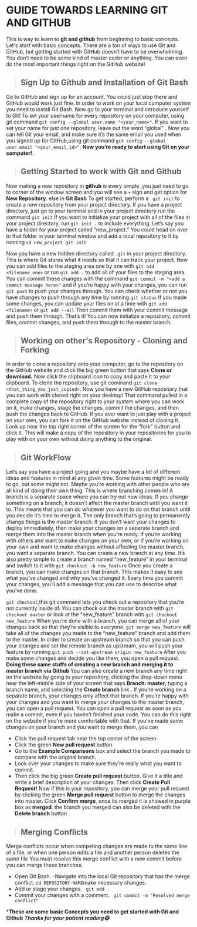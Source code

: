 # GUIDE TOWARDS LEARNING GIT AND GITHUB

This is way to learn to **git and github** from beginning to basic concepts.
Let's start with basic concepts.
There are a ton of ways to use Git and GitHub, but getting started with GitHub doesn’t have to be overwhelming.
You don’t need to be some kind of master coder or anything.
You can even do the most important things right on the GitHub website!

>## Sign Up to **Github** and Installation of **Git Bash**
Go to GitHub and sign up for an account. You could just stop there and GitHub would work just fine.
In order to work on your local computer system you need to install Git Bash.
Now go to your terminal and introduce yourself to Git! 
To set your username for every repository on your computer, using git command ` git config --global user.name "<your_name>" `.
If you want to set your name for just one repository, leave out the word “global" .
Now you can tell Git your email, and make sure it’s the same email you used when you signed up for GitHub,using git command
` git config --global user.email "<your_email_id>" `.
**Now you’re ready to start using Git on your computer!**.
>## Getting Started to work with **Git** and **Github**
Now making a new repository in **github** is every simple ,you just need to go to corner of the window screen and you will see a ` + ` sign and get option for **New Repository**.
else in **Git Bash** To get started, perform a ` git init` to create a new repository from your project directory.
If you have a project directory, just go to your terminal and in your project directory run the command
`git init` If you want to initialize your project with all of the files in your project directory, run
`git init .` to include everything.
Let’s say you have a folder for your project called “new_project.” You could head on over to that folder in your terminal window and add a local repository to it by running
``
cd new_project
git init
``

Now you have a new hidden directory called `.git` in your project directory. This is where Git stores what it needs so that it can track your project. Now you can add files to the staging area one by one with
`git add <filename_one>`
or run
`git add .`
to add all of your files to the staging area. You can commit these changes with the command
`git commit -m "<add a commit message here>"`
and if you’re happy with your changes, you can run
`git push`
to push your changes through. You can check whether or not you have changes to push through any time by running
`git status`
If you made some changes, you can update your files on at a time with
`git add <filename>`
or
`git add --all`
Then commit them with your commit message and push them through.
That’s it! You can now initialize a repository, commit files, commit changes, and push them through to the master branch.
>## Working on other's Repository - **Cloning** and **Forking** 
In order to clone a repository onto your computer, go to the repository on the GitHub website and click the big green button that says **Clone or download.** Now click the clipboard icon to copy and paste it to your clipboard.
To clone the repository, use git command 
`git clone <that_thing_you_just_copied>`.
Now you have a new GitHub repository that you can work with cloned right on your desktop! That command pulled in a complete copy of the repository right to your system where you can work on it, make changes, stage the changes, commit the changes, and then push the changes back to GitHub.
If you ever want to just play with a project on your own, you can fork it on the GitHub website instead of cloning it. Look up near the top right corner of the screen for the “fork” button and click it. This will make a copy of the repository in your repositories for you to play with on your own without doing anything to the original.
> ## Git WorkFlow
Let’s say you have a project going and you maybe have a lot of different ideas and features in mind at any given time. Some features might be ready to go, but some might not. Maybe you’re working with other people who are all kind of doing their own thing. This is where branching comes in!
A branch is a separate space where you can try out new ideas. If you change something on a branch, it doesn’t affect the master branch until you want it to. This means that you can do whatever you want to do on that branch until you decide it’s time to merge it.
The only branch that’s going to permanently change things is the master branch. If you don’t want your changes to deploy immediately, then make your changes on a separate branch and merge them into the master branch when you’re ready.
If you’re working with others and want to make changes on your own, or if you’re working on your own and want to make changes without affecting the master branch, you want a separate branch. You can create a new branch at any time.
It’s also pretty simple to create a branch named “new_feature” in your terminal and switch to it with
`git checkout -b new_feature`
Once you create a branch, you can make changes on that branch. This makes it easy to see what you’ve changed and why you’ve changed it. Every time you commit your changes, you’ll add a message that you can use to describe what you’ve done.

`git checkout`,this git command 
lets you check out a repository that you’re not currently inside of. You can check out the master branch with
`git checkout master`
or look at the “new_feature” branch with
`git checkout new_feature`
When you’re done with a branch, you can merge all of your changes back so that they’re visible to everyone.
`git merge new_feature`
will take all of the changes you made to the “new_feature” branch and add them to the master.
In order to create an upstream branch so that you can push your changes and set the remote branch as upstream, you will push your feature by running
`git push --set-upstream origin new_feature`
After you make some changes and decide you like them, you open a pull request.
**Doing these same stuffs of creating a new branch and merging it to master branch via Github**
You can also create a new branch any time right on the website by going to your repository, clicking the drop-down menu near the left-middle side of your screen that says **Branch: master,** typing a branch name, and selecting the **Create branch** link .
If you’re working on a separate branch, your changes only affect that branch.
If you’re happy with your changes and you want to merge your changes to the master branch, you can open a pull request. 
You can open a pull request as soon as you make a commit, even if you haven’t finished your code. You can do this right on the website if you’re more comfortable with that. If you’ve made some changes on your branch and you want to merge them, you can
- Click the pull request tab near the top center of the screen
- Click the green **New pull request** button
- Go to the **Example Comparisons** box and select the branch you made to compare with the original branch.
- Look over your changes to make sure they’re really what you want to commit.
- Then click the big green **Create pull request** button. Give it a title and write a brief description of your changes. Then click   **Create Pull Request!**
Now if this is your repository, you can merge your pull request by clicking the green **Merge pull request** button to merge the changes into master. Click **Confirm merge**, once its merged it is showed in purple box as **merged**.
 the branch you merged can also be deleted with the **Delete branch** button .
>## Merging Conflicts
Merge conflicts occur when competing changes are made to the same line of a file, or when one person edits a file and another person deletes the same file
You must resolve this merge conflict with a new commit before you can merge these branches.
- Open Git Bash.
-Navigate into the local Git repository that has the merge conflict.
`cd REPOSITORY-NAME`make necessary changes.
- Add or stage your changes.
` git add .`
- Commit your changes with a comment.
` git commit -m "Resolved merge conflict"`


***These are some basic Concepts you need to get started with Git and Github**
***Thanks for your patient reading:smile:***
